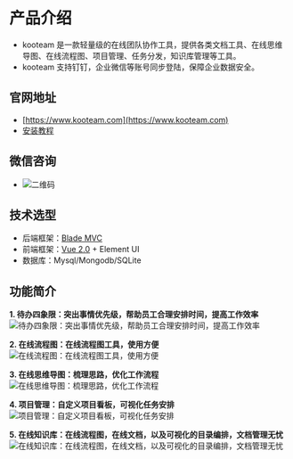 # 产品介绍

- kooteam 是一款轻量级的在线团队协作工具，提供各类文档工具、在线思维导图、在线流程图、项目管理、任务分发，知识库管理等工具。
- kooteam 支持钉钉，企业微信等账号同步登陆，保障企业数据安全。

## 官网地址

- [https://www.kooteam.com](https://www.kooteam.com)
- [安装教程](https://www.kooteam.com/view.html?id=5e5893bdc687557cc87e38c5)

## 微信咨询

- ![二维码](https://img.yimiyisu.com/5e6/4a5/b83d85b262652e5aa5.jpg)

## 技术选型

- 后端框架：[Blade MVC](https://github.com/lets-blade/blade)
- 前端框架：[Vue 2.0](https://cn.vuejs.org/) + Element UI
- 数据库：Mysql/Mongodb/SQLite

## 功能简介

**1. 待办四象限：突出事情优先级，帮助员工合理安排时间，提高工作效率**
![待办四象限：突出事情优先级，帮助员工合理安排时间，提高工作效率](https://a.yimiyisu.com/kooteam/banner/todo.jpg)

**2. 在线流程图：在线流程图工具，使用方便**
![在线流程图：在线流程图工具，使用方便](https://a.yimiyisu.com/kooteam/banner/1.jpg)

**3. 在线思维导图：梳理思路，优化工作流程**
![在线思维导图：梳理思路，优化工作流程](https://a.yimiyisu.com/kooteam/banner/2.jpg)

**4. 项目管理：自定义项目看板，可视化任务安排**
![项目管理：自定义项目看板，可视化任务安排](https://a.yimiyisu.com/kooteam/banner/project.jpg)

**5. 在线知识库：在线流程图，在线文档，以及可视化的目录编排，文档管理无忧**
![在线知识库：在线流程图，在线文档，以及可视化的目录编排，文档管理无忧](https://a.yimiyisu.com/kooteam/banner/wiki.jpg)
